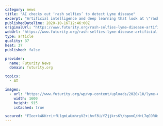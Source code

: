 ```yaml
---
category: news
title: "AI checks out ‘rash selfies’ to detect Lyme disease"
excerpt: "Artificial intelligence and deep learning that look at \"rash selfies\" could offer a way to more accurately detect and identify Lyme disease."
publishedDateTime: 2020-10-16T12:46:00Z
originalUrl: "https://www.futurity.org/rash-selfies-lyme-disease-artificial-intelligence-2456202-2/"
webUrl: "https://www.futurity.org/rash-selfies-lyme-disease-artificial-intelligence-2456202-2/"
type: article
quality: 37
heat: 37
published: false

provider:
  name: Futurity News
  domain: futurity.org

topics:
  - AI

images:
  - url: "https://www.futurity.org/wp/wp-content/uploads/2020/10/lyme-disease-rash-selfies_1600.jpg"
    width: 1600
    height: 915
    isCached: true

secured: "FIee+k4KKrrL+fU1gmLaUmhryV2+Lhvf3U/YZjjkrsKY/bponG/N+L7qG9R8xCWTqOogmH3UZhSA2/r62POuyC45gvQbL1T4/CPXeFsxJ95al1G3vhEK3mLghqc2p0THi+VCEYtlWY/sV0+ulR4QvLT2SCmhgrMx0Kn30I0W5RvsYYEZPcVZh911apgaA9Ru5D3+jg9DGWH6X5fYBhWODAIn6CR70xhs3pwbACWzTLLi4UnfYpRYVNi/a1jbwMm7MhyYuzmoyYcTMSu6Ynf9qb3wX6dJBkOiwvYDWaBN56KyiOw6BAiDW8DT7ZFFDvfCNlis+nY8pxGpwRaXlrySuJxvhblhbWH9x5MZ3uKOO7c=;7FGBXI30bFqMtJ9a/x1H8Q=="
---
```


